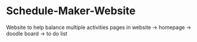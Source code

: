 # Schedule-Maker-Website
Website to help balance multiple activities
pages in website -> homepage
                 -> doodle board
                 -> to do list